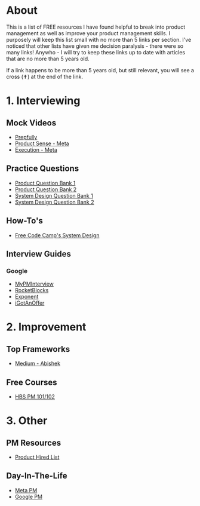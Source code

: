 # About
This is a list of FREE resources I have found helpful to break into product management as well as improve your product management skills. I purposely will keep this list small with no more than 5 links per section. I've noticed that other lists have given me decision paralysis - there were so many links! Anywho - I will try to keep these links up to date with articles that are no more than 5 years old. 

If a link happens to be more than 5 years old, but still relevant, you will see a cross (✝) at the end of the link.

# 1. Interviewing
## Mock Videos
* [Prepfully](https://prepfully.com/watch-mock-interviews)
* [Product Sense - Meta](https://youtu.be/se6Soyi2k0U)
* [Execution - Meta](https://youtu.be/3Qx9cVRJ06I)
## Practice Questions
* [Product Question Bank 1](https://www.mypminterview.com/p/google-product-manager-interview-questions-1?s=r)
* [Product Question Bank 2](https://www.mypminterview.com/p/google-product-manager-interview-questions-2?s=r)
* [System Design Question Bank 1](https://www.geeksforgeeks.org/top-10-system-design-interview-questions-and-answers/)
* [System Design Question Bank 2](https://astikanand.github.io/techblogs/high-level-system-design/basics)
## How-To's
* [Free Code Camp's System Design](https://www.freecodecamp.org/news/how-to-system-design-dda63ed27e26)
## Interview Guides
### Google
* [MyPMInterview](https://www.mypminterview.com/p/google-product-manager-interview-guide-1?s=r)
* [RocketBlocks](https://www.rocketblocks.me/blog/google-pm-interview.php)
* [Exponent](https://blog.tryexponent.com/google-product-strategy-interview/)
* [iGotAnOffer](https://igotanoffer.com/blogs/product-manager/google-product-manager-interview)

# 2. Improvement
## Top Frameworks
* [Medium - Abishek](https://medium.com/@abhishekksharma/top-11-frameworks-every-product-manager-should-know-aad46dd37b62)
## Free Courses
* [HBS PM 101/102](https://www.hbspm101.com/)


# 3. Other
## PM Resources
* [Product Hired List](https://github.com/ProductHired/open-product-management)
## Day-In-The-Life
* [Meta PM](https://www.youtube.com/watch?v=yfNe0z1uoss)
* [Google PM](https://www.youtube.com/watch?v=F76mqFyrZNo)

